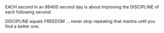 EACH second in an 86400 second day is about improving the DISCIPLINE of each following second.

DISCIPLINE equals FREEDOM ... never stop repeating that mantra until you find a better one.

